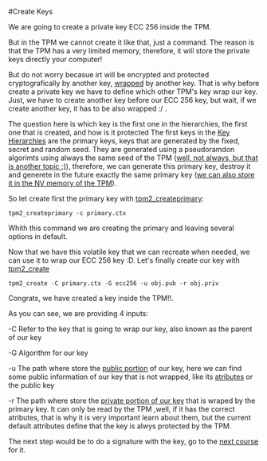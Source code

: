 #Create Keys

We are going to create a private key ECC 256 inside the TPM.

But in the TPM we cannot create it like that, just a command. The reason is that the TPM has a very limited memory, therefore, it will store the private keys directly your computer!

But do not worry becasue irt will be encrypted and protected cryptografically by another key, [wrapped](https://github.com/tpm2dev/tpm.dev.tutorials/blob/master/Intro/README.md#key-wrapping-and-resource-management) by another key.
That is why before create a private key we have to define which other TPM's key wrap our key. Just, we have to create another key before our ECC 256 key, but wait, if we create another key, it has to be also wrapped :/ .

The question here is which key is the first one in the hierarchies, the first one that is created, and how is it protected
The first keys in the [Key Hierarchies](https://github.com/tpm2dev/tpm.dev.tutorials/blob/master/Intro/README.md#key-hierarchies) are the primary keys, keys that are generated by the fixed, secret and random seed.
They are generated using a pseudoramdon algorimts using always the same seed of the TPM ([well, not always, but that is another topic ;)](include_reference)), therefore, we can generate this primary key, destroy it and generete in the future exactly the same primary key
([we can also store it in the NV memory of the TPM](include_reference)).

So let create first the primary key with [tpm2_createprimary](https://github.com/tpm2-software/tpm2-tools/blob/master/man/tpm2_createprimary.1.md):

```
tpm2_createprimary -c primary.ctx
```

Whith this command we are creating the primary and leaving several options in default.

Now that we have this volatile key that we can recreate when needed, we can use it to wrap our ECC 256 key :D. Let's finally create our key with [tpm2_create](https://github.com/tpm2-software/tpm2-tools/blob/master/man/tpm2_create.1.md)

```
tpm2_create -C primary.ctx -G ecc256 -u obj.pub -r obj.priv
```

Congrats, we have created a key inside the TPM!!.

As you can see, we are providing 4 inputs:

-C  Refer to the key that is going to wrap our key, also known as the parent of our key

-G  Algorithm for our key

-u The path where store the [public portion](include_reference) of our key, here we can find some public information of our key that is not wrapped, like its [atributes](include_reference) or the public key

-r The path where store the [private portion of our key](include_reference) that is wraped by the primary key. It can only be read by the TPM ,well, if it has the correct atributes, that is why it is very important learn about them,
but the current default attributes define that the key is alwys protected by the TPM.

The next step would be to do a signature with the key, go to the [next course](course_2) for it.


